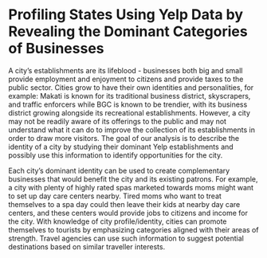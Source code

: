 # Profiling States Using Yelp Data by Revealing the Dominant Categories of Businesses

A city’s establishments are its lifeblood - businesses both big and small provide employment and enjoyment to citizens and provide taxes to the public sector. Cities grow to have their own identities and personalities, for example: Makati is known for its traditional business district, skyscrapers, and traffic enforcers while BGC is known to be trendier, with its business district growing alongside its recreational establishments. However, a city may not be readily aware of its offerings to the public and may not understand what it can do to improve the collection of its establishments in order to draw more visitors. The goal of our analysis is to describe the identity of a city by studying their dominant Yelp establishments and possibly use this information to identify opportunities for the city.

Each city’s dominant identity can be used to create complementary businesses that would benefit the city and its existing patrons. For example, a city with plenty of highly rated spas marketed towards moms might want to set up day care centers nearby. Tired moms who want to treat themselves to a spa day could then leave their kids at nearby day care centers, and these centers would provide jobs to citizens and income for the city. With knowledge of city profile/identity, cities can promote themselves to tourists by emphasizing categories aligned with their areas of strength. Travel agencies can use such information to suggest potential destinations based on similar traveller interests.
